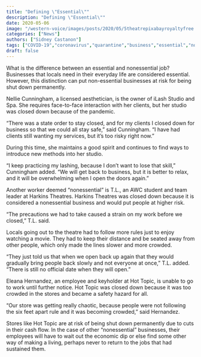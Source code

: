 ```yaml
---
title: "Defining \"Essential\""
description: "Defining \"Essential\""
date: 2020-05-06
image: "/western-voice/images/posts/2020/05/5theatrepixabayroyaltyfree.jpg"
categories: ["News"]
authors: ["Sidney Castanon"]
tags: ["COVID-19","coronavirus","quarantine","business","essential","non-essential","local business"]
draft: false
---
```

What is the difference between an essential and nonessential job? Businesses that locals need in their everyday life are considered essential. However, this distinction can put non-essential businesses at risk for being shut down permanently.

Nellie Cunningham, a licensed aesthetician, is the owner of iLash Studio and Spa. She requires face-to-face interaction with her clients, but her studio was closed down because of the pandemic.

“There was a state order to stay closed, and for my clients I closed down for business so that we could all stay safe,” said Cunningham. “I have had clients still wanting my services, but it’s too risky right now.”

During this time, she maintains a good spirit and continues to find ways to introduce new methods into her studio.

“I keep practicing my lashing, because I don’t want to lose that skill,” Cunningham added. “We will get back to business, but it is better to relax, and it will be overwhelming when I open the doors again.”

Another worker deemed “nonessential” is T.L., an AWC student and team leader at Harkins Theatres. Harkins Theatres was closed down because it is considered a nonessential business and would put people at higher risk.

“The precautions we had to take caused a strain on my work before we closed,” T.L. said.

Locals going out to the theatre had to follow more rules just to enjoy watching a movie. They had to keep their distance and be seated away from other people, which only made the lines slower and more crowded.

“They just told us that when we open back up again that they would gradually bring people back slowly and not everyone at once,” T.L. added. “There is still no official date when they will open.”

Eleana Hernandez, an employee and keyholder at Hot Topic, is unable to go to work until further notice. Hot Topic was closed down because it was too crowded in the stores and became a safety hazard for all.

“Our store was getting really chaotic, because people were not following the six feet apart rule and it was becoming crowded,” said Hernandez.

Stores like Hot Topic are at risk of being shut down permanently due to cuts in their cash flow. In the case of other “nonessential” businesses, their employees will have to wait out the economic dip or else find some other way of making a living, perhaps never to return to the jobs that had sustained them.
